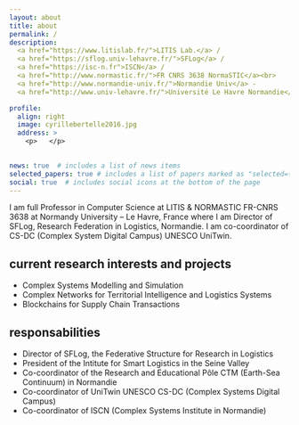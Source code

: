 ```yaml
---
layout: about
title: about
permalink: /
description: 
  <a href="https://www.litislab.fr/">LITIS Lab.</a> /  
  <a href="https://sflog.univ-lehavre.fr/">SFLog</a> / 
  <a href="https://isc-n.fr">ISCN</a> /  
  <a href="http://www.normastic.fr/">FR CNRS 3638 NormaSTIC</a><br>
  <a href="http://www.normandie-univ.fr/">Normandie Univ</a> - 
  <a href="http://www.univ-lehavre.fr/">Université Le Havre Normandie</a> - France

profile:
  align: right
  image: cyrillebertelle2016.jpg
  address: >
    <p>   </p>
    

news: true  # includes a list of news items
selected_papers: true # includes a list of papers marked as "selected={true}"
social: true  # includes social icons at the bottom of the page
---
```


I am full Professor in Computer Science at LITIS & NORMASTIC FR-CNRS 3638 at Normandy University – Le Havre, France where I am Director of SFLog, Research Federation in Logistics, Normandie. I am co-coordinator of CS-DC (Complex System Digital Campus) UNESCO UniTwin.  
   
   
## current research interests and projects
- Complex Systems Modelling and Simulation
- Complex Networks for Territorial Intelligence and Logistics Systems
- Blockchains for Supply Chain Transactions

## responsabilities
- Director of SFLog, the Federative Structure for Research in Logistics
- President of the Intitute for Smart Logistics in the Seine Valley
- Co-coordinator of the Research and Educational Pôle CTM (Earth-Sea Continuum) in Normandie
- Co-coordinator of UniTwin UNESCO CS-DC (Complex Systems Digital Campus)
- Co-coordinator of ISCN (Complex Systems Institute in Normandie)


<!--- Write your biography here. Tell the world about yourself. Link to your favorite [subreddit](http://reddit.com){:target="\_blank"}. You can put a picture in, too. The code is already in, just name your picture `prof_pic.jpg` and put it in the `img/` folder.

Put your address / P.O. box / other info right below your picture. You can also disable any these elements by editing `profile` property of the YAML header of your `_pages/about.md`. Edit `_bibliography/papers.bib` and Jekyll will render your [publications page](/al-folio/publications/) automatically.

Link to your social media connections, too. This theme is set up to use [Font Awesome icons](http://fortawesome.github.io/Font-Awesome/){:target="\_blank"} and [Academicons](https://jpswalsh.github.io/academicons/){:target="\_blank"}, like the ones below. Add your Facebook, Twitter, LinkedIn, Google Scholar, or just disable all of them.
-->
